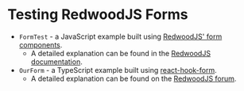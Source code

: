 # Testing RedwoodJS Forms

* `FormTest` - a JavaScript example built using [RedwoodJS' form components](https://redwoodjs.com/docs/form.html).
  * A detailed explanation can be found in the [RedwoodJS documentation](https://redwoodjs.com/docs/testing#testing-forms).
* `OurForm` - a TypeScript example built using [react-hook-form](https://react-hook-form.com/).
  * A detailed explanation can be found on the [RedwoodJS forum](https://community.redwoodjs.com/t/testing-forms-using-testing-library-user-event/2058).
